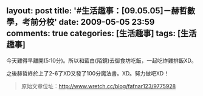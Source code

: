 layout: post
title: '#生活趣事：[09.05.05]－赫哲數學，考前分校'
date: 2009-05-05 23:59
comments: true
categories: [生活趣事]
tags: [生活趣事]
---
今天難得早離開(5:10分)。所以和藍白(陌鏡)去御食坊吃飯，一起吃炸雞排飯XD。

之後赫哲終於上了2-6了XD又發了100分魔法書。XD。努力做吧XD！

> 原始文章位址：http://www.wretch.cc/blog/fafnar123/9775928

